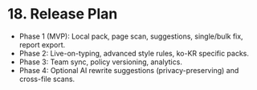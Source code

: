 # 18. Release Plan
- Phase 1 (MVP): Local pack, page scan, suggestions, single/bulk fix, report export.
- Phase 2: Live-on-typing, advanced style rules, ko-KR specific packs.
- Phase 3: Team sync, policy versioning, analytics.
- Phase 4: Optional AI rewrite suggestions (privacy-preserving) and cross-file scans.
